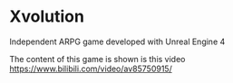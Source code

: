 # Xvolution

Independent ARPG game developed with Unreal Engine 4

The content of this game is shown is this video https://www.bilibili.com/video/av85750915/
